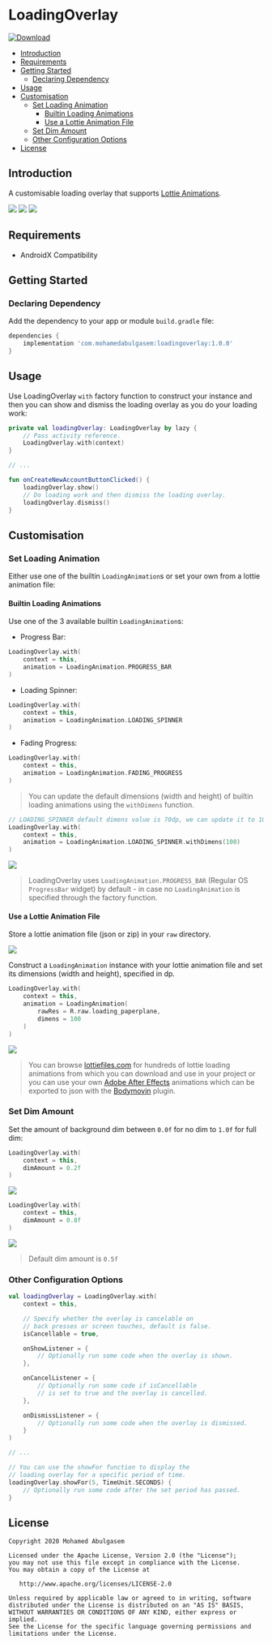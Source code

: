 # LoadingOverlay
[![Download](https://api.bintray.com/packages/mohamedabulgasem/maven/loadingoverlay/images/download.svg)](https://bintray.com/mohamedabulgasem/maven/loadingoverlay/_latestVersion)

  - [Introduction](#introduction)
  - [Requirements](#requirements)
  - [Getting Started](#getting-started)
    - [Declaring Dependency](#declaring-dependency)
  - [Usage](#usage)
  - [Customisation](#customisation)
    - [Set Loading Animation](#set-loading-animation)
      - [Builtin Loading Animations](#builtin-loading-animations)
      - [Use a Lottie Animation File](#use-a-lottie-animation-file)
    - [Set Dim Amount](#set-dim-amount)
    - [Other Configuration Options](#other-configuration-options)
  - [License](#license)

## Introduction

A customisable loading overlay that supports [Lottie Animations](https://lottiefiles.com/loading).

![](static/progress_bar_recording.gif)  ![](static/loading_spinner_recording.gif)  ![](static/fading_progress_recording.gif)

## Requirements

- AndroidX Compatibility

## Getting Started

### Declaring Dependency

Add the dependency to your app or module `build.gradle` file:

```gradle
dependencies {
    implementation 'com.mohamedabulgasem:loadingoverlay:1.0.0'
}
```

## Usage

Use LoadingOverlay `with` factory function to construct your instance and then
you can show and dismiss the loading overlay as you do your loading work:

```kotlin
private val loadingOverlay: LoadingOverlay by lazy {
    // Pass activity reference.
    LoadingOverlay.with(context)
}

// ...

fun onCreateNewAccountButtonClicked() {
    loadingOverlay.show()
    // Do loading work and then dismiss the loading overlay.
    loadingOverlay.dismiss()
}
```

## Customisation

### Set Loading Animation

Either use one of the builtin `LoadingAnimation`s or set your own
from a lottie animation file:

#### Builtin Loading Animations

Use one of the 3 available builtin `LoadingAnimation`s:

- Progress Bar:
```kotlin
LoadingOverlay.with(
    context = this,
    animation = LoadingAnimation.PROGRESS_BAR
)
```

- Loading Spinner:
```kotlin
LoadingOverlay.with(
    context = this,
    animation = LoadingAnimation.LOADING_SPINNER
)
```

- Fading Progress:
```kotlin
LoadingOverlay.with(
    context = this,
    animation = LoadingAnimation.FADING_PROGRESS
)
```

> You can update the default dimensions (width and height) of builtin loading animations using the `withDimens` function.

```kotlin
// LOADING_SPINNER default dimens value is 70dp, we can update it to 100dp.
LoadingOverlay.with(
    context = this,
    animation = LoadingAnimation.LOADING_SPINNER.withDimens(100)
)
```

![](static/loading_spinner_100dp_recording.gif)

> LoadingOverlay uses `LoadingAnimation.PROGRESS_BAR` (Regular OS
> `ProgressBar` widget) by default - in case no `LoadingAnimation` is
> specified through the factory function.

#### Use a Lottie Animation File

Store a lottie animation file (json or zip) in your `raw` directory.

![](static/raw_directory_screenshot.png)

Construct a `LoadingAnimation` instance with your lottie animation file
and set its dimensions (width and height), specified in dp.

```kotlin
LoadingOverlay.with(
    context = this,
    animation = LoadingAnimation(
        rawRes = R.raw.loading_paperplane,
        dimens = 100
    )
)
```

![](static/loading_paperplane_recording.gif)

> You can browse [lottiefiles.com](https://lottiefiles.com/loading) for hundreds
> of lottie loading animations from which you can download and use
> in your project or you can use your own
> [Adobe After Effects](http://www.adobe.com/products/aftereffects.html)
> animations which can be exported to json with the
> [Bodymovin](https://github.com/airbnb/lottie-web) plugin.

### Set Dim Amount

Set the amount of background dim between `0.0f` for no dim to `1.0f` for full dim:

```kotlin
LoadingOverlay.with(
    context = this,
    dimAmount = 0.2f
)
```

![](static/progress_bar_dim_0_2_recording.gif)

```kotlin
LoadingOverlay.with(
    context = this,
    dimAmount = 0.8f
)
```

![](static/progress_bar_dim_0_8_recording.gif)

> Default dim amount is `0.5f`

### Other Configuration Options

```kotlin
val loadingOverlay = LoadingOverlay.with(
    context = this,

    // Specify whether the overlay is cancelable on
    // back presses or screen touches, default is false.
    isCancellable = true,

    onShowListener = {
        // Optionally run some code when the overlay is shown.
    },

    onCancelListener = {
        // Optionally run some code if isCancellable
        // is set to true and the overlay is cancelled.
    },

    onDismissListener = {
        // Optionally run some code when the overlay is dismissed.
    }
)

// ...

// You can use the showFor function to display the
// loading overlay for a specific period of time.
loadingOverlay.showFor(5, TimeUnit.SECONDS) {
    // Optionally run some code after the set period has passed.
}
```

## License

    Copyright 2020 Mohamed Abulgasem

    Licensed under the Apache License, Version 2.0 (the "License");
    you may not use this file except in compliance with the License.
    You may obtain a copy of the License at

       http://www.apache.org/licenses/LICENSE-2.0

    Unless required by applicable law or agreed to in writing, software
    distributed under the License is distributed on an "AS IS" BASIS,
    WITHOUT WARRANTIES OR CONDITIONS OF ANY KIND, either express or implied.
    See the License for the specific language governing permissions and
    limitations under the License.
